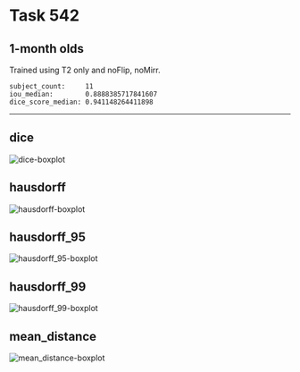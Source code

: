 Task 542
========

1-month olds
------------

Trained using T2 only and noFlip, noMirr.
```
subject_count:     11
iou_median:        0.8888385717841607
dice_score_median: 0.941148264411898
```
---

dice
----
![dice-boxplot](./img/catplot/dice.png)

hausdorff
---------
![hausdorff-boxplot](img/catplot/hausdorff.png)

hausdorff_95
------------
![hausdorff_95-boxplot](img/catplot/hausdorff_95.png)

hausdorff_99
------------
![hausdorff_99-boxplot](img/catplot/hausdorff_99.png)

mean_distance
-------------
![mean_distance-boxplot](img/catplot/mean_distance.png)